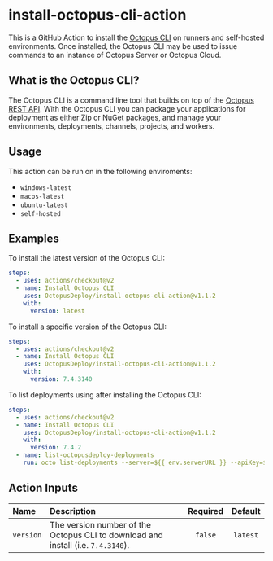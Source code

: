 # install-octopus-cli-action

This is a GitHub Action to install the [Octopus CLI](https://octopus.com/docs/octopus-rest-api/octopus-cli) on runners and self-hosted environments. Once installed, the Octopus CLI may be used to issue commands to an instance of Octopus Server or Octopus Cloud.

## What is the Octopus CLI?

The Octopus CLI is a command line tool that builds on top of the [Octopus REST API](https://octopus.com/docs/octopus-rest-api). With the Octopus CLI you can package your applications for deployment as either Zip or NuGet packages, and manage your environments, deployments, channels, projects, and workers.

## Usage

This action can be run on in the following enviroments:

* `windows-latest`
* `macos-latest`
* `ubuntu-latest`
* `self-hosted`

## Examples

To install the latest version of the Octopus CLI:

```yml
steps:
  - uses: actions/checkout@v2
  - name: Install Octopus CLI
    uses: OctopusDeploy/install-octopus-cli-action@v1.1.2
    with:
      version: latest
```

To install a specific version of the Octopus CLI:

```yml
steps:
  - uses: actions/checkout@v2
  - name: Install Octopus CLI
    uses: OctopusDeploy/install-octopus-cli-action@v1.1.2
    with:
      version: 7.4.3140
```

To list deployments using after installing the Octopus CLI:

```yml
steps:
  - uses: actions/checkout@v2
  - name: Install Octopus CLI
    uses: OctopusDeploy/install-octopus-cli-action@v1.1.2
    with:
      version: 7.4.2
  - name: list-octopusdeploy-deployments
    run: octo list-deployments --server=${{ env.serverURL }} --apiKey=${{ secrets.apiKey }}
```

## Action Inputs

| Name | Description | Required | Default |
| :- | :- | :-: | :-: |
| `version` | The version number of the Octopus CLI to download and install (i.e. `7.4.3140`). | `false` | `latest` |